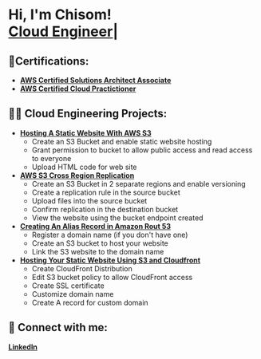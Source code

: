 <h1>Hi, I'm Chisom! <br/><a <a href="https://www.linkedin.com/in/chisom-okafor-j/">Cloud Engineer</a>| </h1>

<h2> 📑Certifications: </h2>

- <b>[AWS Certified Solutions Architect Associate](https://www.credly.com/badges/be400481-6412-4f75-a77d-f0a9645ee470/public_url)</b>
- <b>[AWS Certified Cloud Practictioner](https://www.credly.com/badges/afbb80e9-1fc2-401a-9102-186c24f37d80/public_url)</b>

<h2>👨‍💻 Cloud Engineering Projects:</h2>

- <b>[Hosting A Static Website With AWS S3](https://github.com/ok4chisom/Hosting-A-Static-Website-on-S3)</b>
  - Create an S3 Bucket and enable static website hosting
  - Grant permission to bucket to allow public access and read access to everyone
  - Upload HTML code for web site
- <b>[AWS S3 Cross Region Replication](https://github.com/ok4chisom/AWS-S3-Cross-Region-Replication)</b>
  - Create an S3 Bucket in 2 separate regions and enable versioning
  - Create a replication rule in the source bucket
  - Upload files into the source bucket
  - Confirm replication in the destination bucket
  - View the website using the bucket endpoint created
- <b>[Creating An Alias Record in Amazon Rout 53](https://github.com/ok4chisom/03-Create-An-Alias-Record-iN-Amazon-Route53)</b>
  - Register a domain name (if you don't have one)
  - Create an S3 bucket to host your website
  - Link the S3 website to the domain name
- <b>[Hosting Your Static Website Using S3 and Cloudfront](https://github.com/ok4chisom/04-Host-Your-Static-Website-Using-S3-And-Cloudfront)</b>
  - Create CloudFront Distribution
  - Edit S3 bucket policy to allow CloudFront access
  - Create SSL certificate
  - Customize domain name
  - Create A record for custom domain
 

<!--
<h2>📺 YouTube Videos</h2>

- [Hosting A Static Website With AWS S3](https://www.youtube.com/watch?v=a83ASGn_V_s)
- [A Day in the Life of a Cybersecurity Anayst](https://www.youtube.com/watch?v=uHy3oM7NnoU)
- [How to Create a KeyLogger (C#)](https://www.youtube.com/watch?v=N-L9hklSlNk)
- [Ransomware Demonstration (C#)](https://www.youtube.com/watch?v=OfvdQeh79s0)
- [Is WGU Legit?](https://www.youtube.com/watch?v=E2MwRWxDBkA)
-->
<h2> 🤳 Connect with me:</h2>

<b>[LinkedIn](https://www.linkedin.com/in/chisom-okafor-j/)</b>
<!--
[<img align="left" alt="JoshMadakor | YouTube" width="22px" src="https://cdn.jsdelivr.net/npm/simple-icons@v3/icons/youtube.svg" />][youtube]
[<img align="left" alt="chisomokafor | LinkedIn" width="22px" src="https://www.linkedin.com/in/chisom-okafor-j/" />][linkedin]

[twitter]: https://twitter.com/joshmadakor
[youtube]: https://www.youtube.com/c/joshmadakor
[instagram]: https://www.instagram.com/joshmadakor/
[linkedin]: https://www.linkedin.com/in/chisom-okafor-j/

<!--
**joshmadakor1/joshmadakor1** is a ✨ _special_ ✨ repository because its `README.md` (this file) appears on your GitHub profile.

Here are some ideas to get you started:

- 🔭 I’m currently working on ...
- 🌱 I’m currently learning ...
- 👯 I’m looking to collaborate on ...
- 🤔 I’m looking for help with ...
- 💬 Ask me about ...
- 📫 How to reach me: ...
- 😄 Pronouns: ...
- ⚡ Fun fact: ...
-->
